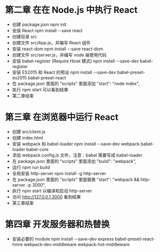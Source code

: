# 第二章 在在 Node.js 中执行 React
- 创建 package.json
  npm init
- 安装 React
  npm install --save react
- 创建目录 src
- 创建文件 src/App.js，并编写 React 组件
- 安装 react-dom
  npm install --save react-dom
- 创建文件 src/server.js，并编写 node 端使用代码
- 安装 babel-register (Require Hook 模式)
  npm install --save-dev babel-register
- 安装 ES2015 和 React 的预设
  npm install --save-dev babel-preset-es2015 babel-preset-react
- 在 package.json 里面的 “scripts” 里面添加 "start": "node index",
- 执行 npm start 可以看到结果
- 第二章结束

#  第三章 在浏览器中运行 React
- 创建 src/client.js
- 创建 index.html
- 安装 webpack 和 babel-loader
  npm install --save-dev webpack babel-loader babel-core
- 添加 webpack.config.js 文件，注意：babel 需要写成 babel-loader
- 在 package.json 里面的 “scripts” 里面添加 "build": "webpack",
- 运行 npm run build
- 全局安装 http-server
  npm install -g http-server
- 在 package.json 里面的 “scripts” 里面替换 "start": "webpack && http-server -p 3000",
- 执行 npm start 以编译和启动 http-server
- 访问 http://127.0.0.1:3000 看到结果
- 第三章结束

# 第四章 开发服务器和热替换
- 安装必要的 module
  npm install --save-dev express babel-preset-react-hmre webpack-dev-middleware webpack-hot-middleware

